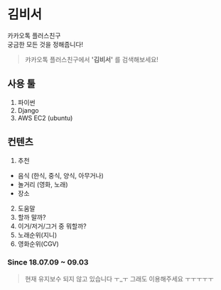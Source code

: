 # 김비서  
카카오톡 플러스친구  
궁금한 모든 것을 정해줍니다!  

>캬카오톡 플러스친구에서 **'김비서'** 를 검색해보세요!

## 사용 툴  
1. 파이썬
2. Django  
3. AWS EC2 (ubuntu)  

## 컨텐츠
1. 추천  
 - 음식 (한식, 중식, 양식, 아무거나)  
 - 놀거리 (영화, 노래)  
 - 장소
2. 도움말
3. 할까 말까?
4. 이거/저거/그거 중 뭐할까?
5. 노래순위(지니)
6. 영화순위(CGV)

### Since 18.07.09 ~ 09.03
> 현재 유지보수 되지 않고 있습니다 ㅜ_ㅜ 그래도 이용해주세요 ㅜㅜㅜㅜㅜ
